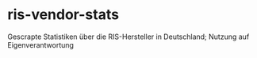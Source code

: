 # ris-vendor-stats
Gescrapte Statistiken über die RIS-Hersteller in Deutschland; Nutzung auf Eigenverantwortung
